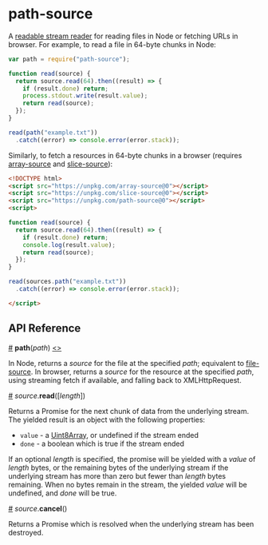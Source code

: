 # path-source

A [readable stream reader](https://streams.spec.whatwg.org/#readable-stream-reader) for reading files in Node or fetching URLs in browser. For example, to read a file in 64-byte chunks in Node:

```js
var path = require("path-source");

function read(source) {
  return source.read(64).then((result) => {
    if (result.done) return;
    process.stdout.write(result.value);
    return read(source);
  });
}

read(path("example.txt"))
  .catch((error) => console.error(error.stack));
```

Similarly, to fetch a resources in 64-byte chunks in a browser (requires [array-source](https://github.com/mbostock/array-source) and [slice-source](https://github.com/mbostock/slice-source)):

```html
<!DOCTYPE html>
<script src="https://unpkg.com/array-source@0"></script>
<script src="https://unpkg.com/slice-source@0"></script>
<script src="https://unpkg.com/path-source@0"></script>
<script>

function read(source) {
  return source.read(64).then((result) => {
    if (result.done) return;
    console.log(result.value);
    return read(source);
  });
}

read(sources.path("example.txt"))
  .catch((error) => console.error(error.stack));

</script>
```

## API Reference

<a name="path" href="#path">#</a> <b>path</b>(<i>path</i>) [<>](https://github.com/mbostock/path-source/blob/master/index.js "Source")

In Node, returns a *source* for the file at the specified *path*; equivalent to [file-source](https://github.com/mbostock/file-source). In browser, returns a *source* for the resource at the specified *path*, using streaming fetch if available, and falling back to XMLHttpRequest.

<a name="source_read" href="#source_read">#</a> <i>source</i>.<b>read</b>([<i>length</i>])

Returns a Promise for the next chunk of data from the underlying stream. The yielded result is an object with the following properties:

* `value` - a [Uint8Array](https://developer.mozilla.org/en-US/docs/Web/JavaScript/Reference/Global_Objects/Uint8Array), or undefined if the stream ended
* `done` - a boolean which is true if the stream ended

If an optional *length* is specified, the promise will be yielded with a *value* of *length* bytes, or the remaining bytes of the underlying stream if the underlying stream has more than zero but fewer than *length* bytes remaining. When no bytes remain in the stream, the yielded *value* will be undefined, and *done* will be true.

<a name="source_cancel" href="#source_cancel">#</a> <i>source</i>.<b>cancel</b>()

Returns a Promise which is resolved when the underlying stream has been destroyed.
